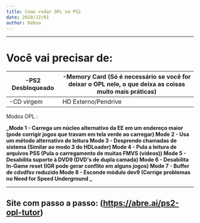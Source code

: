 ```yaml
---
title: Como rodar OPL no PS2
date: 2020/12/01
author: Deboa
---
```


--------------------------------------------------------------------------------------------------------

# Você vai precisar de:
-PS2 Desbloqueado  |-Memory Card (Só é necessário se você for deixar o OPL nele, o que deixa as coisas muito mais práticas)   | 
|--|--|
|-CD virgem   | HD Externo/Pendrive  |

Modos OPL :

**_Mode 1 - Carrega um núcleo alternativo da EE em um endereço maior (pode corrigir jogos que travam em tela verde ao carregar)
Mode 2 - Usa um método alternativo de leitura 
Mode 3 - Desprende chamadas de sistema (Similar ao modo 3 do HDLoader)
Mode 4 - Pula a leitura de arquivos PSS (Pula o carregamento de muitas FMVS (vídeos))
Mode 5 - Desabilita suporte à DVD9 (DVD's de dupla camada)
Mode 6 - Desabilita In-Game reset (IGR pode gerar conflito em alguns jogos)
Mode 7 - Buffer de cdvdfsv reduzido
Mode 8 - Esconde módulo dev9 (Corrige problemas no Need for Speed Underground _**

--------------------------------------------------------------------------------------------------------
Site com passo a passo: (https://abre.ai/ps2-opl-tutor)                                                                                                                                                     
---------------------------------------------------------------------